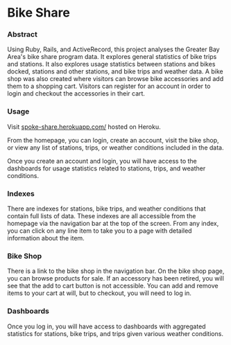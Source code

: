 # Bike Share

### Abstract

Using Ruby, Rails, and ActiveRecord, this project analyses the Greater Bay Area's bike share program data.  It explores general statistics of bike trips and stations. It also explores usage statistics between stations and bikes docked, stations and other stations, and bike trips and weather data.  A bike shop was also created where visitors can browse bike accessories and add them to a shopping cart.  Visitors can register for an account in order to login and checkout the accessories in their cart.

### Usage

Visit [spoke-share.herokuapp.com/](http://spoke-share.herokuapp.com/) hosted on Heroku.  

From the homepage, you can login, create an account, visit the bike shop, or view any list of stations, trips, or weather conditions included in the data.

Once you create an account and login, you will have access to the dashboards for usage statistics related to stations, trips, and weather conditions.

### Indexes

There are indexes for stations, bike trips, and weather conditions that contain full lists of data.  These indexes are all accessible from the homepage via the navigation bar at the top of the screen.  From any index, you can click on any line item to take you to a page with detailed information about the item.

### Bike Shop

There is a link to the bike shop in the navigation bar.  On the bike shop page, you can browse products for sale.  If an accessory has been retired, you will see that the add to cart button is not accessible.  You can add and remove items to your cart at will, but to checkout, you will need to log in.

### Dashboards

Once you log in, you will have access to dashboards with aggregated statistics for stations, bike trips, and trips given various weather conditions.  

